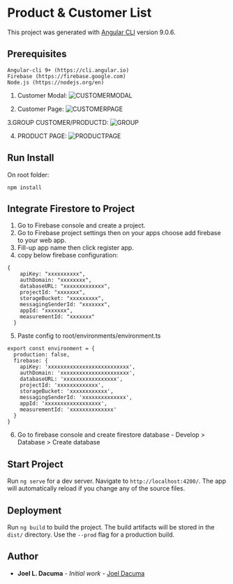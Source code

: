 # Product & Customer List

This project was generated with [Angular CLI](https://github.com/angular/angular-cli) version 9.0.6.

## Prerequisites

```
Angular-cli 9+ (https://cli.angular.io)
Firebase (https://firebase.google.com)
Node.js (https://nodejs.org/en)
```
1. Customer Modal:
![CUSTOMERMODAL](https://github.com/joeldacuma/crescendo-test/blob/master/github-images/customer-modal.PNG)

2. Customer Page:
![CUSTOMERPAGE](https://github.com/joeldacuma/crescendo-test/blob/master/github-images/customer-page.PNG)

3.GROUP CUSTOMER/PRODUCTD:
![GROUP](https://github.com/joeldacuma/crescendo-test/blob/master/github-images/group-customers.PNG)

4. PRODUCT PAGE:
![PRODUCTPAGE](https://github.com/joeldacuma/crescendo-test/blob/master/github-images/product-page.PNG)

## Run Install

On root folder:

```
npm install
```

## Integrate Firestore to Project

1. Go to Firebase console and create a project.
2. Go to Firebase project settings then on your apps choose add firebase to your web app.
3. Fill-up app name then click register app.
4. copy below firebase configuration: 
```
{
    apiKey: "xxxxxxxxxx",
    authDomain: "xxxxxxxx",
    databaseURL: "xxxxxxxxxxxxx",
    projectId: "xxxxxxx",
    storageBucket: "xxxxxxxxx",
    messagingSenderId: "xxxxxxx",
    appId: "xxxxxxx",
    measurementId: "xxxxxxx"
  }
```
5. Paste config to root/environments/environment.ts
```
export const environment = {
  production: false,
  firebase: {
    apiKey: 'xxxxxxxxxxxxxxxxxxxxxxxxxx',
    authDomain: 'xxxxxxxxxxxxxxxxxxxxxx',
    databaseURL: 'xxxxxxxxxxxxxxxxx',
    projectId: 'xxxxxxxxxxxxx',
    storageBucket: 'xxxxxxxxxxxx',
    messagingSenderId: 'xxxxxxxxxxxxxx',
    appId: 'xxxxxxxxxxxxxxxxxx',
    measurementId: 'xxxxxxxxxxxxxx'
  }
}
```
6. Go to firebase console and create firestore database - Develop > Database > Create database

## Start Project

Run `ng serve` for a dev server. Navigate to `http://localhost:4200/`. The app will automatically reload if you change any of the source files.

## Deployment

Run `ng build` to build the project. The build artifacts will be stored in the `dist/` directory. Use the `--prod` flag for a production build.

## Author

* **Joel L. Dacuma** - *Initial work* - [Joel Dacuma](https://github.com/joeldacuma)
